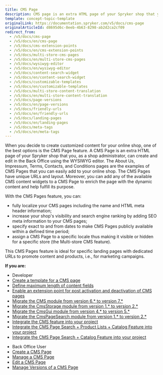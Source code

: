 ```yaml
---
title: CMS Page
description: CMS page is an extra HTML page of your Spryker shop that you can create and edit in the Back Office using the WYSIWYG editor.
template: concept-topic-template
originalLink: https://documentation.spryker.com/v5/docs/cms-page
originalArticleId: d8695d6c-8eeb-4b63-8298-ab2d2ca2cf09
redirect_from:
  - /v5/docs/cms-page
  - /v5/docs/en/cms-page
  - /v5/docs/cms-extension-points
  - /v5/docs/en/cms-extension-points
  - /v5/docs/multi-store-cms-pages
  - /v5/docs/en/multi-store-cms-pages
  - /v5/docs/wysiwyg-editor
  - /v5/docs/en/wysiwyg-editor
  - /v5/docs/content-search-widget
  - /v5/docs/en/content-search-widget
  - /v5/docs/customizable-templates
  - /v5/docs/en/customizable-templates
  - /v5/docs/multi-store-content-translation
  - /v5/docs/en/multi-store-content-translation
  - /v5/docs/page-versions
  - /v5/docs/en/page-versions
  - /v5/docs/friendly-urls
  - /v5/docs/en/friendly-urls
  - /v5/docs/landing-pages
  - /v5/docs/en/landing-pages
  - /v5/docs/meta-tags
  - /v5/docs/en/meta-tags
---
```


When you decide to create customized content for your online shop, one of the best options is the CMS Page feature. A CMS Page is an extra HTML page of your Spryker shop that you, as a shop administrator, can create and edit in the Back Office using the WYSIWYG editor. The About Us, Impressum, Terms, Contacts, and Conditions pages are the examples of CMS Pages that you can easily add to your online shop. The CMS Pages have unique URLs and layout. Moreover, you can add any of the available CMS content widgets to a CMS Page to enrich the page with the dynamic content and help fulfill its purpose.

With the CMS Pages feature, you can:

* fully localize your CMS pages including the name and HTML meta header information;
* increase your shop's visibility and search engine ranking by adding SEO meta information to your CMS pages;
* specify exact to and from dates to make CMS Pages publicly available within a defined time period;
* assign a CMS Page to a specific locale thus making it visible or hidden for a specific store (the Multi-store CMS feature).

This CMS Pages feature is ideal for specific landing pages with dedicated URLs to promote content and products, i.e., for marketing campaigns.

**If you are:**

<div class="mr-container">
    <div class="mr-list-container">
        <!-- col1 -->
        <div class="mr-col">
            <ul class="mr-list mr-list-green">
                <li class="mr-title">Developer</li>
                 <li><a href="https://documentation.spryker.com/v5/docs/en/ht-create-cms-templates#adding-a-template-for-a-cms-page" class="mr-link"> Create a template for a CMS page</a></li>
  <li><a href="https://documentation.spryker.com/v5/docs/en/content-fields-max-size" class="mr-link">Define maximum length of content fields</a></li>
<li><a href="https://documentation.spryker.com/v5/docs/en/cms-extension-points" class="mr-link">Enable an extension point for post activation and deactivation of CMS pages</a></li>
<li><a href="https://documentation.spryker.com/v5/docs/en/mg-cms#upgrading-from-version-6-to-version-7" class="mr-link">Migrate the CMS module from version 6.* to version 7.*</a></li>
 <li><a href="https://documentation.spryker.com/v5/docs/en/mg-cmsstorage#upgrading-from-version-1-to-version-2" class="mr-link">Migrate the CmsStorage module from version 1.* to version 2.*</a></li>
                <li><a href="https://documentation.spryker.com/v5/docs/en/migration-guide-cmsgui#upgrading-from-version-4-to-version-5" class="mr-link">Migrate the CmsGui module from version 4.* to version 5.*</a></li>
 </li><li><a href="https://documentation.spryker.com/v5/docs/en/mg-cmspagesearch#upgrading-from-version-1-to-version-2" class="mr-link">Migrate the CmsPageSearch module from version 1.* to version 2.*</a></li>
 </li><li><a href="https://documentation.spryker.com/v5/docs/en/cms-feature-integration-guide" class="mr-link">Integrate the CMS feature into your project </a></li>
  </li><li><a href="https://documentation.spryker.com/v5/docs/en/cms-page-search-product-lists-catalog-feature-integration-201903" class="mr-link">Integrate the CMS Page Search + Product Lists + Catalog Feature into your project </a></li>
  </li><li><a href="https://documentation.spryker.com/v5/docs/en/cms-pages-in-search-results-integration-201903" class="mr-link">Integrate the CMS Page Search + Catalog Feature into your project</a></li>
   </ul>
        </div>
        <!-- col3 -->
        <div class="mr-col">
            <ul class="mr-list mr-list-red">
                <li class="mr-title">Back Office User</li>
                  </li><li><a href="https://documentation.spryker.com/v5/docs/en/creating-a-cms-page" class="mr-link">Create a CMS Page</a></li>
     <li><a href="https://documentation.spryker.com/v5/docs/en/managing-cms-pages" class="mr-link">Manage a CMS Page</a></li>
  <li><a href="https://documentation.spryker.com/v5/docs/en/editing-cms-pages" class="mr-link">Edit a CMS Page</a></li>
    <li><a href="https://documentation.spryker.com/v5/docs/en/cms-pages-versioning" class="mr-link">Manage Versions of a CMS Page</a></li>
    <!---<li><a href="https://documentation.spryker.com/v5/docs/en/assigning-blocks-to-category-and-product-pages" class="mr-link">Assigning Blocks to Category and Product Pages</a></li> -->
